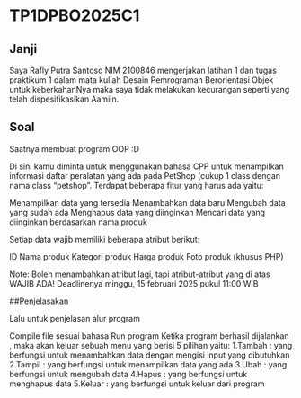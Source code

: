 # TP1DPBO2025C1
## Janji

Saya Rafly Putra Santoso NIM 2100846 mengerjakan latihan 1 dan tugas praktikum 1
dalam mata kuliah Desain Pemrograman Berorientasi Objek
untuk keberkahanNya maka saya tidak melakukan
kecurangan seperti yang telah dispesifikasikan
Aamiin.

## Soal

Saatnya membuat program OOP :D

Di sini kamu diminta untuk menggunakan bahasa CPP untuk menampilkan
informasi daftar peralatan yang ada pada PetShop (cukup 1 class dengan nama
class “petshop”. Terdapat beberapa fitur yang harus ada yaitu:

Menampilkan data yang tersedia
Menambahkan data baru
Mengubah data yang sudah ada
Menghapus data yang diinginkan
Mencari data yang diinginkan berdasarkan nama produk
 
Setiap data wajib memiliki beberapa atribut berikut:

ID
Nama produk
Kategori produk
Harga produk
Foto produk (khusus PHP)

Note: Boleh menambahkan atribut lagi, tapi atribut-atribut yang di atas WAJIB
ADA! Deadlinenya minggu, 15 februari 2025 pukul 11:00 WIB


##Penjelasakan 

Lalu untuk penjelasan alur program

Compile file sesuai bahasa
Run program
Ketika program berhasil dijalankan , maka akan keluar sebuah menu yang berisi 5 pilihan yaitu:
1.Tambah : yang berfungsi untuk menambahkan data dengan mengisi input yang dibutuhkan
2.Tampil : yang berfungsi untuk menampilkan data yang ada
3.Ubah : yang berfungsi untuk mengubah data
4.Hapus : yang berfungsi untuk menghapus data
5.Keluar : yang berfungsi untuk keluar dari program

